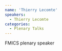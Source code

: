 ```yaml
---
name: 'Thierry Lecomte'
speakers:
  - Thierry Lecomte 
categories:
  - Plenary Talks
---
```


FMICS plenary speaker
